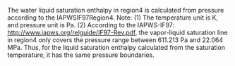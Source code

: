The water liquid saturation enthalpy in region4 is calculated from pressure according to the IAPWSIF97Region4.
Note: (1) The temperature unit is K, and pressure unit is Pa.
(2) According to the IAPWS-IF97: http://www.iapws.org/relguide/IF97-Rev.pdf, the vapor-liquid saturation line in region4 only covers the pressure range between 611.213 Pa and 22.064 MPa. Thus, for the liquid saturation enthalpy calculated from the saturation temperature, it has the same pressure boundaries.
